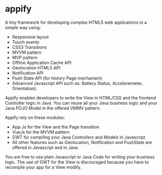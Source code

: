 # appify
A tiny framework for developing complex HTML5 web applications in a simple way using:
 - Responsive layout
 - Touch events
 - CSS3 Transitions
 - MVVM pattern
 - MVP pattern
 - Offline Application Cache API
 - Geolocation HTML5 API
 - Notification API
 - Push State API (for history Page mechanism)
 - Advanced Javascript API such as: Battery Status, Acceloremeter, Orientation).
 
 
 Appify enables developers to write the View in HTML/CSS and the frontend Controller logic in Java.
 You can reuse all your Java business logic and your Java POJO Model in the offered VMMV pattern.
 
 Appify rely on these modules:
  - App.Js for the View and the Page transition
  - VueJs for the MVVM pattern
  - GWT for compiling your Java Controllers and Models in Javascript
  - All other features such as Geolocation, Notification and PushState are offered in Javascript and in Java.
  
  You are free to use plain Javascript or Java Code for writing your business logic.
  The use of GWT for the View is discouraged because you have to recompile your app for a View modify.
  
  
